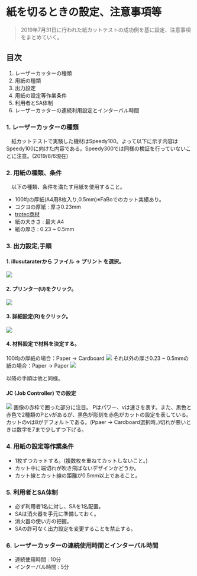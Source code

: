 # 紙を切るときの設定、注意事項等

>2019年7月31日に行われた紙カットテストの成功例を基に設定、注意事項をまとめていく。
## 目次

 1. レーザーカッターの種類
 2. 用紙の種類
 3. 出力設定
 4. 用紙の設定等作業条件
 5. 利用者とSA体制
 6. レーザーカッターの連続利用設定とインターバル時間

### 1. レーザーカッターの種類
　紙カットテストで実験した機材はSpeedy100。よって以下に示す内容はSpeedy100に向けた内容である。Speedy300では同様の検証を行っていないことに注意。(2019/8/6現在)

### 2. 用紙の種類、条件
　以下の種類、条件を満たす用紙を使用すること。
- 100均の厚紙(A4用8枚入り,0.5mm)※FaBoでのカット実績あり。
- コクヨの厚紙 : 厚さ0.23mm
- [trotec商材 ](https://www.troteclaser.com/ja/knowledge/laser-parameters-for-high-quality-engraving-results/)  
- 紙の大きさ : 最大 A4
- 紙の厚さ : 0.23 ~ 0.5mm 

### 3. 出力設定,手順

#### 1. illusutaraterから ファイル -> プリント を選択。
![](image/paper0.png) 
#### 2. プリンター(U)をクリック。
![](image/paper1.png) 
#### 3. 詳細設定(R)をクリック。
![](image/paper2.png) 
#### 4. 材料設定で材料を決定する。
100均の厚紙の場合：Paper -> Cardboard
![](image/paper3.png) 
それ以外の厚さ0.23 ~ 0.5mmの紙の場合：Paper -> Paper
![](image/paper4.png) 

以降の手順は他と同様。

#### JC (Job Controller) での設定
![](image/paper6.png) 
画像の赤枠で囲った部分に注目。
Pはパワー、vは速さを表す。また、黒色と赤色で2種類のPとvがあるが、黒色が彫刻を赤色がカットの設定を表している。カットのvは8がデフォルトである。(Ppaer -> Cardboard選択時。)切れが悪いときは数字を7まで少しずつ下げる。

### 4. 用紙の設定等作業条件
- 1枚ずつカットする。(複数枚を重ねてカットしないこと。)
- カット中に端切れが吹き飛ばないデザインかどうか。
- カット線とカット線の距離が0.5mm以上であること。

### 5. 利用者とSA体制
- 必ず利用者1名に対し、SAを1名配置。
- SAは消火器を手元に準備しておく。
- 消火器の使い方の把握。
- SAの許可なく出力設定を変更することを禁止する。

### 6. レーザーカッターの連続使用時間とインターバル時間
- 連続使用時間 : 10分
- インターバル時間 : 5分
